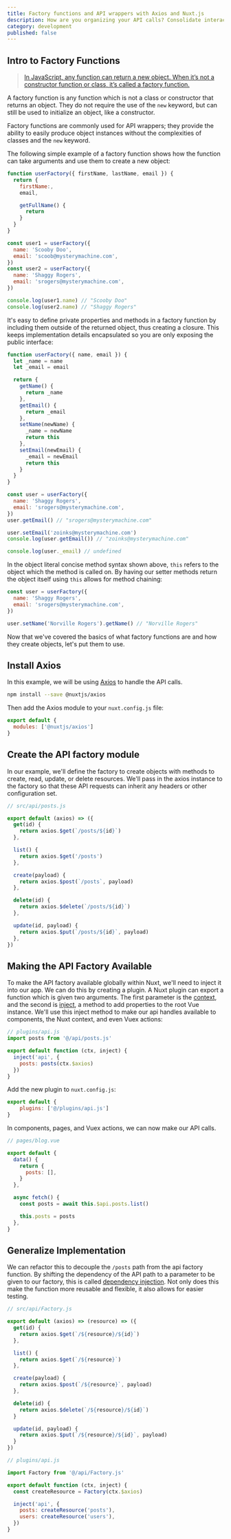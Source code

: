 ```yaml
---
title: Factory functions and API wrappers with Axios and Nuxt.js
description: How are you organizing your API calls? Consolidate interaction with your APIs to a single source in your codebase.
category: development
published: false
---
```


## Intro to Factory Functions

> [In JavaScript, any function can return a new object. When it’s not a constructor function or class, it’s called a factory function.](https://medium.com/javascript-scene/javascript-factory-functions-vs-constructor-functions-vs-classes-2f22ceddf33e#.m5h2jj8a7)

A factory function is any function which is not a class or constructor that returns an object. They do not require the use of the `new` keyword, but can still be used to initialize an object, like a constructor.

Factory functions are commonly used for API wrappers; they provide the ability to easily produce object instances without the complexities of classes and the `new` keyword.

The following simple example of a factory function shows how the function can take arguments and use them to create a new object:

```js
function userFactory({ firstName, lastName, email }) {
  return {
    firstName:,
    email,

    getFullName() {
      return 
    }
  }
}

const user1 = userFactory({
  name: 'Scooby Doo',
  email: 'scoob@mysterymachine.com',
})
const user2 = userFactory({
  name: 'Shaggy Rogers',
  email: 'srogers@mysterymachine.com',
})

console.log(user1.name) // "Scooby Doo"
console.log(user2.name) // "Shaggy Rogers"
```

It's easy to define private properties and methods in a factory function by including them outside of the returned object, thus creating a closure. This keeps implementation details encapsulated so you are only exposing the public interface:

```js
function userFactory({ name, email }) {
  let _name = name
  let _email = email

  return {
    getName() {
      return _name
    },
    getEmail() {
      return _email
    },
    setName(newName) {
      _name = newName
      return this
    },
    setEmail(newEmail) {
      _email = newEmail
      return this
    }
  }
}

const user = userFactory({
  name: 'Shaggy Rogers',
  email: 'srogers@mysterymachine.com',
})
user.getEmail() // "srogers@mysterymachine.com"

user.setEmail('zoinks@mysterymachine.com')
console.log(user.getEmail()) // "zoinks@mysterymachine.com"

console.log(user._email) // undefined
```

In the object literal concise method syntax shown above, `this` refers to the object which the method is called on.  By having our setter methods return the object itself using `this` allows for method chaining:

```js
const user = userFactory({
  name: 'Shaggy Rogers',
  email: 'srogers@mysterymachine.com',
})

user.setName('Norville Rogers').getName() // "Norville Rogers"
```

Now that we've covered the basics of what factory functions are and how they create objects, let's put them to use.









## Install Axios

In this example, we will be using [Axios](https://axios-http.com/) to handle the API calls.

```bash
npm install --save @nuxtjs/axios
```

Then add the Axios module to your `nuxt.config.js` file:
```js
export default {
  modules: ['@nuxtjs/axios']
}
```

## Create the API factory module

In our example, we'll define the factory to create objects with methods to create, read, update, or delete resources. We'll pass in the axios instance to the factory so that these API requests can inherit any headers or other configuration set.

```js
// src/api/posts.js

export default (axios) => ({
  get(id) {
    return axios.$get(`/posts/${id}`)
  },

  list() {
    return axios.$get('/posts')
  },

  create(payload) {
    return axios.$post(`/posts`, payload)
  },

  delete(id) {
    return axios.$delete(`/posts/${id}`)
  },

  update(id, payload) {
    return axios.$put(`/posts/${id}`, payload)
  },
})
```

## Making the API Factory Available

To make the API factory available globally within Nuxt, we'll need to inject it into our app. We can do this by creating a plugin. A Nuxt plugin can export a function which is given two arguments. The first parameter is the [context](https://nuxtjs.org/docs/internals-glossary/context/), and the second is [inject](https://nuxtjs.org/docs/directory-structure/plugins/#inject-in-root--context), a method to add properties to the root Vue instance. We'll use this inject method to make our api handles available to components, the Nuxt context, and even Vuex actions:

```js
// plugins/api.js
import posts from '@/api/posts.js'

export default function (ctx, inject) {
  inject('api', {
    posts: posts(ctx.$axios)
  })
}
```

Add the new plugin to `nuxt.config.js`:

```js
export default {
    plugins: ['@/plugins/api.js']
}
```

In components, pages, and Vuex actions, we can now make our API calls.

```js
// pages/blog.vue

export default {
  data() {
    return {
      posts: [],
    }
  },

  async fetch() {
    const posts = await this.$api.posts.list()

    this.posts = posts
  },
}
```

## Generalize Implementation

We can refactor this to decouple the `/posts` path from the api factory function. By shifting the dependency of the API path to a parameter to be given to our factory, this is called [dependency injection](https://en.wikipedia.org/wiki/Dependency_injection). Not only does this make the function more reusable and flexible, it also allows for easier testing.

```js
// src/api/Factory.js

export default (axios) => (resource) => ({
  get(id) {
    return axios.$get(`/${resource}/${id}`)
  },

  list() {
    return axios.$get(`/${resource}`)
  },

  create(payload) {
    return axios.$post(`/${resource}`, payload)
  },

  delete(id) {
    return axios.$delete(`/${resource}/${id}`)
  }

  update(id, payload) {
    return axios.$put(`/${resource}/${id}`, payload)
  }
})
```


```js
// plugins/api.js

import Factory from '@/api/Factory.js'

export default function (ctx, inject) {
  const createResource = Factory(ctx.$axios)

  inject('api', {
    posts: createResource('posts'),
    users: createResource('users'),
  })
}
```
